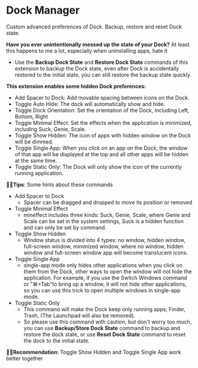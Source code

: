 # Dock Manager

Custom advanced preferences of Dock.
Backup, restore and reset Dock state.

**Have you ever unintentionally messed up the state of your Dock?** At least this happens to me a lot, especially when uninstalling apps, hate it

- Use the **Backup Dock State** and **Restore Dock State** commands of this extension to backup the Dock state, even after Dock is accidentally restored to the initial state, you can still restore the backup state quickly.

**This extension enables some hidden Dock preferences:**

- Add Spacer to Dock: Add movable spacing between icons on the Dock.
- Toggle Auto Hide: The dock will automatically show and hide.
- Toggle Dock Orientation: Set the orientation of the Dock, including Left, Bottom, Right
- Toggle Minimal Effect: Set the effects when the application is minimized, including Suck, Genie, Scale.
- Toggle Show Hidden: The icon of apps with hidden window on the Dock will be dimmed.
- Toggle Single App: When you click on an app on the Dock, the window of that app will be displayed at the top and all other apps will be hidden at the same time.
- Toggle Static Only: The Dock will only show the icon of the currently running application.

**🌟🌟Tips**: Some hints about these commands

- Add Spacer to Dock
  - Spacer can be dragged and dropped to move its position or removed
- Toggle Minimal Effect
  - mineffect includes three kinds: Suck, Genie, Scale, where Genie and Scale can be set in the system settings, Suck is a hidden function and can only be set by command.
- Toggle Show Hidden
  - Window status is divided into 4 types: no window, hidden window, full-screen window, minimized window, where no window, hidden window and full-screen window app will become translucent icons.
- Toggle Single App
  - single-app mode only hides other applications when you click on them from the Dock, other ways to open the window will not hide the application.
    For example, if you use the Switch Windows command or "⌘+Tab"to bring up a window, it will not hide other applications, so you can use this trick to open multiple windows in single-app mode.
- Toggle Static Only
  - This command will make the Dock keep only running apps, Finder, Trash, (The Launchpad will also be removed).
  - So please use this command with caution, but don't worry too much, you can use **Backup/Store Dock State** command to backup and restore the dock state, or use **Reset Dock State** command to reset the dock to the initial state.

**🌟🌟Recommendation**: Toggle Show Hidden and Toggle Single App work better together